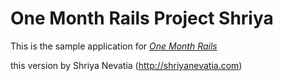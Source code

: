 # One Month Rails Project Shriya

This is the sample application for [*One Month Rails*](http://onemonthrails.com)

this version by Shriya Nevatia (http://shriyanevatia.com)